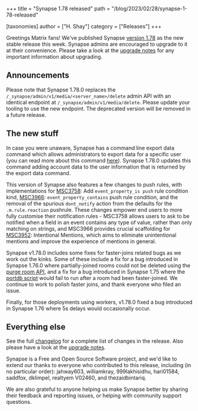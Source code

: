 +++
title = "Synapse 1.78 released"
path = "/blog/2023/02/28/synapse-1-78-released"

[taxonomies]
author = ["H. Shay"]
category = ["Releases"]
+++

Greetings Matrix fans! We've published Synapse [version 1.78](https://github.com/matrix-org/synapse/releases/tag/v1.78.0)
as the new stable release this week. Synapse admins are encouraged to upgrade
to it at their convenience. Please take a look at the [upgrade notes](https://matrix-org.github.io/synapse/v1.78/upgrade.html#upgrading-to-v1780)
for any important information about upgrading.

<!-- more -->

## Announcements

Please note that Synapse 1.78.0 replaces the `/_synapse/admin/v1/media/<server_name>/delete` admin API with an identical
endpoint at `/_synapse/admin/v1/media/delete`. Please update your tooling to use the new endpoint. The deprecated version
will be removed in a future release.

## The new stuff

In case you were unaware, Synapse has a command line export data command which allows administrators to export data for
a specific user (you can read more about this command [here](https://matrix-org.github.io/synapse/latest/usage/administration/admin_faq.html#how-can-i-export-user-data)).
Synapse 1.78.0 updates this command adding account data to the user information that is returned by the export data command.

This version of Synapse also features a few changes to push rules, with implementations for [MSC3758](https://github.com/matrix-org/matrix-spec-proposals/pull/3758):
Add `event_property_is push` rule condition kind,
[MSC3966](https://github.com/matrix-org/matrix-spec-proposals/pull/3966): `event_property_contains` push rule condition, and the removal of the spurious `dont_notify`
action from the defaults for the `.m.rule.reaction` pushrule. These changes empower end users to more fully customise their
notification rules - MSC3758 allows users to ask to be notified when a field in an event contains any type of value, rather
than only matching on strings, and MSC3966 provides crucial scaffolding for [MSC3952](https://github.com/matrix-org/matrix-spec-proposals/pull/3952): Intentional Mentions,
which aims to eliminate unintentional mentions and improve the experience of mentions in general.

Synapse v1.78.0 includes some fixes for faster-joins related bugs as we work out the kinks. Some of these include a fix
for a bug introduced in Synapse 1.76.0 where partially-joined rooms could not be deleted using the
[purge room API](https://matrix-org.github.io/synapse/latest/admin_api/rooms.html#delete-room-api), and
a fix for a bug introduced in Synapse 1.75 where the [portdb script](https://matrix-org.github.io/synapse/latest/postgres.html#porting-from-sqlite)
would fail to run after a room had been faster-joined. We continue to work to polish faster joins, and thank everyone who
filed an issue.

Finally, for those deployments using workers, v1.78.0 fixed a bug introduced in Synapse 1.76 where 5s delays would
occasionally occur.


## Everything else

See the full [changelog](https://github.com/matrix-org/synapse/releases/tag/v1.78.0) for a
complete list of changes in the release. Also please have a look at the [upgrade
notes](https://matrix-org.github.io/synapse/v1.78/upgrade.html#upgrading-to-v1780).

Synapse is a Free and Open Source Software project, and we'd like to extend our
thanks to everyone who contributed to this release, including (in no particular
order): jahway603, williamkray, 999lakhisidhu, hari01584, saddfox, dklimpel, realtyem
V02460, and thezaidbintariq.

We are also grateful to anyone helping us make Synapse better by sharing their
feedback and reporting issues, or helping with community support questions.



